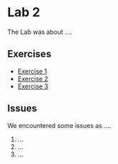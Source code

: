 
# Lab 2
The Lab was about .... 
  
## Exercises
  - [Exercise 1](ex1)
  - [Exercise 2](ex2)
  - [Exercise 3](ex3)
  
## Issues
  We encountered some issues as ....
  1. ...
  2. ...
  3. ...
  
  
